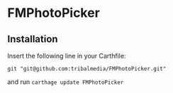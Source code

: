 # FMPhotoPicker


## Installation

Insert the following line in your Carthfile:
```
git "git@github.com:tribalmedia/FMPhotoPicker.git"
```
and run `carthage update FMPhotoPicker`
